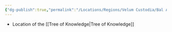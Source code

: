 ```yaml
---
{"dg-publish":true,"permalink":"/Locations/Regions/Velum Custodia/Bal Ascetica/Settlements/Augurport/Omen Arboretum/"}
---
```


- Location of the [[Tree of Knowledge\|Tree of Knowledge]]